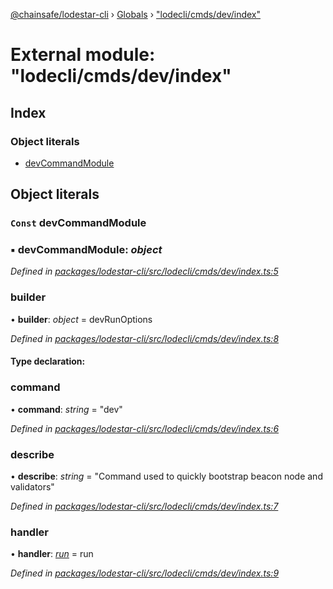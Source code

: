 [@chainsafe/lodestar-cli](../README.md) › [Globals](../globals.md) › ["lodecli/cmds/dev/index"](_lodecli_cmds_dev_index_.md)

# External module: "lodecli/cmds/dev/index"

## Index

### Object literals

* [devCommandModule](_lodecli_cmds_dev_index_.md#const-devcommandmodule)

## Object literals

### `Const` devCommandModule

### ▪ **devCommandModule**: *object*

*Defined in [packages/lodestar-cli/src/lodecli/cmds/dev/index.ts:5](https://github.com/ChainSafe/lodestar/blob/08fb27fc7/packages/lodestar-cli/src/lodecli/cmds/dev/index.ts#L5)*

###  builder

• **builder**: *object* = devRunOptions

*Defined in [packages/lodestar-cli/src/lodecli/cmds/dev/index.ts:8](https://github.com/ChainSafe/lodestar/blob/08fb27fc7/packages/lodestar-cli/src/lodecli/cmds/dev/index.ts#L8)*

#### Type declaration:

###  command

• **command**: *string* = "dev"

*Defined in [packages/lodestar-cli/src/lodecli/cmds/dev/index.ts:6](https://github.com/ChainSafe/lodestar/blob/08fb27fc7/packages/lodestar-cli/src/lodecli/cmds/dev/index.ts#L6)*

###  describe

• **describe**: *string* = "Command used to quickly bootstrap beacon node and validators"

*Defined in [packages/lodestar-cli/src/lodecli/cmds/dev/index.ts:7](https://github.com/ChainSafe/lodestar/blob/08fb27fc7/packages/lodestar-cli/src/lodecli/cmds/dev/index.ts#L7)*

###  handler

• **handler**: *[run](_lodecli_cmds_dev_run_.md#run)* = run

*Defined in [packages/lodestar-cli/src/lodecli/cmds/dev/index.ts:9](https://github.com/ChainSafe/lodestar/blob/08fb27fc7/packages/lodestar-cli/src/lodecli/cmds/dev/index.ts#L9)*

